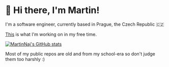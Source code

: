 # 👋 Hi there, I'm Martin!

I'm a software engineer, currently based in Prague, the Czech Republic 🇨🇿

[This](https://ftbl.cz/) is what I'm working on in my free time.

[![MartinNaj's GitHub stats](https://github-readme-stats-k2qi.vercel.app/api?username=martinnaj&show_icons=true&theme=dark)](https://github.com/anuraghazra/github-readme-stats)

Most of my public repos are old and from my school-era so don't judge them too harshly :)

<!--
**martinnaj/martinnaj** is a ✨ _special_ ✨ repository because its `README.md` (this file) appears on your GitHub profile.

Here are some ideas to get you started:

- 🔭 I’m currently working on ...
- 🌱 I’m currently learning ...
- 👯 I’m looking to collaborate on ...
- 🤔 I’m looking for help with ...
- 💬 Ask me about ...
- 📫 How to reach me: ...
- 😄 Pronouns: ...
- ⚡ Fun fact: ...
-->
